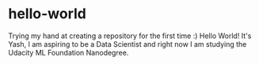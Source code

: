 # hello-world
Trying my hand at creating a repository for the first time :)
Hello World!
It's Yash, I am aspiring to be a Data Scientist and right now I am studying the Udacity ML Foundation Nanodegree.
